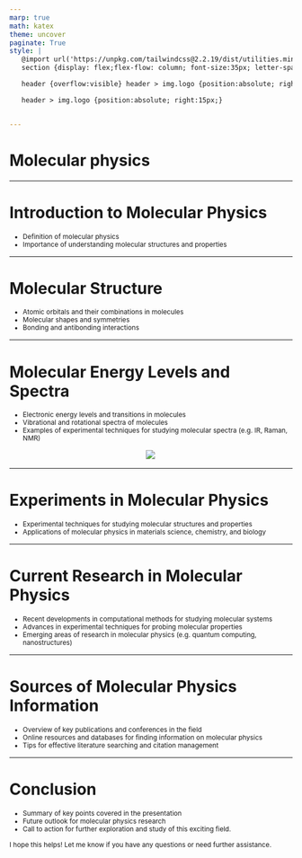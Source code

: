 ```yaml
---
marp: true
math: katex
theme: uncover
paginate: True
style: |
   @import url('https://unpkg.com/tailwindcss@2.2.19/dist/utilities.min.css');
   section {display: flex;flex-flow: column; font-size:35px; letter-spacing:1.4px;}

   header {overflow:visible} header > img.logo {position:absolute; right:15px;}

   header > img.logo {position:absolute; right:15px;}


---
```

<!-- backgroundColor: #968281 -->
<!-- _class: lead -->

 # **Molecular physics**

---
<style scoped>p,li {font-size:0.92em}</style>

 # Introduction to Molecular Physics

- Definition of molecular physics
- Importance of understanding molecular structures and properties

---
<style scoped>p,li {font-size:0.88em}</style>

 # Molecular Structure
- Atomic orbitals and their combinations in molecules
- Molecular shapes and symmetries
- Bonding and antibonding interactions


---
<style scoped>p,li {font-size:0.84em}</style>

 # Molecular Energy Levels and Spectra
- Electronic energy levels and transitions in molecules
- Vibrational and rotational spectra of molecules
- Examples of experimental techniques for studying molecular spectra (e.g. IR, Raman, NMR)
<div style="display: flex; flex: 1 1 auto; flex-flow: row; min-height: 0"><div style="display: flex; flex: 1 1 auto; justify-content: center;min-height:0;min-width:0; margin-bottom:0.1em;;margin-right:0.15em">
<img style='object-fit: contain; max-height:100%; max-width:100%; background-color: rgba(0,0,0,0);' src='https://upload.wikimedia.org/wikipedia/commons/thumb/1/17/Molecule_motion.png/150px-Molecule_motion.png'/>
</div>
</div>


---
<style scoped>p,li {font-size:0.92em}</style>

 # **Experiments in Molecular Physics**
- Experimental techniques for studying molecular structures and properties
- Applications of molecular physics in materials science, chemistry, and biology


---
<style scoped>p,li {font-size:0.88em}</style>

 # Current Research in Molecular Physics
- Recent developments in computational methods for studying molecular systems
- Advances in experimental techniques for probing molecular properties
- Emerging areas of research in molecular physics (e.g. quantum computing, nanostructures)


---
<style scoped>p,li {font-size:0.88em}</style>

 # Sources of Molecular Physics Information
- Overview of key publications and conferences in the field
- Online resources and databases for finding information on molecular physics
- Tips for effective literature searching and citation management


---
<style scoped>p,li {font-size:0.84em}</style>

 # **Conclusion**

- Summary of key points covered in the presentation
- Future outlook for molecular physics research
- Call to action for further exploration and study of this exciting field.

I hope this helps! Let me know if you have any questions or need further assistance.